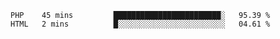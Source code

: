 
<!--START_SECTION:waka-->

```text
PHP    45 mins         ████████████████████████░   95.39 %
HTML   2 mins          █░░░░░░░░░░░░░░░░░░░░░░░░   04.61 %
```

<!--END_SECTION:waka-->

<!--unk0e-ctrlmd-blitzh-->
